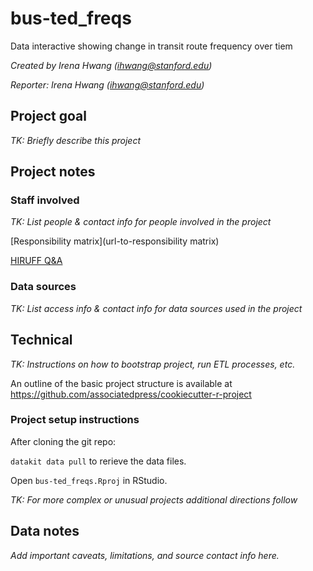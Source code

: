 # bus-ted_freqs

Data interactive showing change in transit route frequency over tiem

*Created by Irena Hwang (<ihwang@stanford.edu>)*

*Reporter: Irena Hwang (<ihwang@stanford.edu>)*

## Project goal

*TK: Briefly describe this project*

## Project notes

### Staff involved

*TK: List people & contact info for people involved in the project*

[Responsibility matrix](url-to-responsibility matrix)

[HIRUFF Q&A](url-to-hiruff)

### Data sources

*TK: List access info & contact info for data sources used in the project*

## Technical

*TK: Instructions on how to bootstrap project, run ETL processes, etc.*

An outline of the basic project structure is available at https://github.com/associatedpress/cookiecutter-r-project

### Project setup instructions

After cloning the git repo:

`datakit data pull` to rerieve the data files.

Open `bus-ted_freqs.Rproj` in RStudio.

*TK: For more complex or unusual projects additional directions follow*

## Data notes

*Add important caveats, limitations, and source contact info here.*
